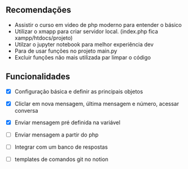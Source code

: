 ## Recomendações

-  Assistir o curso em video de php moderno para entender o básico 
-  Utilizar o xmapp para criar servidor local. (index.php fica xampp/htdocs/projeto)
-  Utilzar o jupyter notebook para melhor experiência dev
-  Para de usar funções no projeto main.py
-  Excluir funções não mais utilizada par limpar o código

## Funcionalidades

- [x] Configuração básica e definir as principais objetos 
- [x] Cliclar em nova mensagem, última mensagem e número, acessar conversa
- [x] Enviar mensagem pré definida na variável
- [ ] Enviar mensagem a partir do php
- [ ] Integrar com um banco de respostas 
- [ ] templates de comandos git no notion

